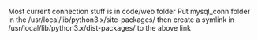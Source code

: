 Most current connection stuff is in code/web folder
Put mysql_conn folder in the /usr/local/lib/python3.x/site-packages/
then create a symlink in /usr/local/lib/python3.x/dist-packages/ to the above link


